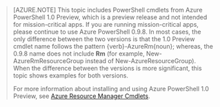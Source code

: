 > [AZURE.NOTE] This topic includes PowerShell cmdlets from Azure PowerShell 1.0 Preview, which is a preview release and not intended for mission-critical apps. If you are running mission-critical apps, please continue to use Azure PowerShell 0.9.8. In most cases, the only difference between the two versions is that the 1.0 Preview cmdlet name follows the pattern {verb}-AzureRm{noun}; whereas, the 0.9.8 name does not include **Rm** (for example, New-AzureRmResourceGroup instead of New-AzureResourceGroup). When the difference between the versions is more significant, this topic shows examples for both versions.
>
> For more information about installing and using Azure PowerShell 1.0 Preview, see [Azure Resource Manager Cmdlets](https://msdn.microsoft.com/zh-cn/library/mt125356.aspx).
